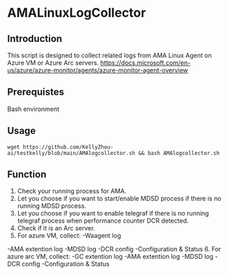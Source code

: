 # AMALinuxLogCollector

## Introduction
This script is designed to collect related logs from AMA Linux Agent on Azure VM or Azure Arc servers. 
https://docs.microsoft.com/en-us/azure/azure-monitor/agents/azure-monitor-agent-overview

## Prerequistes
Bash environment

## Usage
`wget https://github.com/KellyZhou-ai/testkelly/blob/main/AMAlogcollector.sh && bash AMAlogcollector.sh`

## Function
1. Check your running process for AMA.
2. Let you choose if you want to start/enable MDSD process if there is no running MDSD process.
3. Let you choose if you want to enable telegraf if there is no running telegraf process when performance counter DCR detected.
4. Check if it is an Arc server.
5. For azure VM, collect:
-Waagent log

-AMA extention log
-MDSD log
-DCR config
-Configuration & Status
6. For azure arc VM, collect:
-GC extention log
-AMA extention log
-MDSD log
-DCR config
-Configuration & Status

